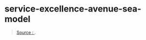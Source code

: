 
service-excellence-avenue-sea-model
===



> [Source : ](http://impressionconsult.com/web/index.php/service-excellence-model/1357-service-excellence-avenue-sea-model.html).
<!--stackedit_data:
eyJoaXN0b3J5IjpbLTQyNDA0Njk5XX0=
-->